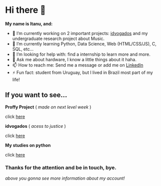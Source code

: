 # Hi there 👋

**My name is Itanu, and:**

- 🔭 I’m currently working on 2 important projects: [idvogados](https://www.idvogados.org) and my undergraduate research project about Music.
- 🌱 I’m currently learning Python, Data Science, Web (HTML/CSS/JS), C, SQL, etc...
- 🤔 I’m looking for help with: find a internship to learn more and more.
- 💬 Ask me about hardware, I know a little things about it haha.
- 📫 How to reach me: Send me a message or add me on [LinkedIn](https://www.linkedin.com/in/itan%C3%BA-romero-86968817b/) 
- ⚡ Fun fact: student from Uruguay, but I lived in Brazil most part of my life!

## If you want to see...

**Proffy Project** ( _made on next level week_ )

click [here](https://github.com/ItanuRomero/Proffy-Project)

**idvogados** ( _acess to justice_ )

click [here](https://github.com/idvogados/idvogados.github.io)

**My studies on python**

click [here](https://github.com/ItanuRomero/PythonStudyPrograms)

### Thanks for the attention and be in touch, bye.

_above you gonna see more information about my account!_
